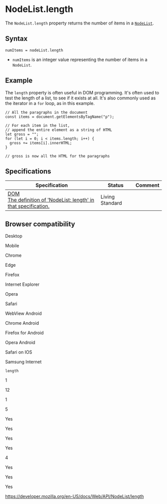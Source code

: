 # NodeList.length

The `NodeList.length` property returns the number of items in a [`NodeList`](../nodelist).

## Syntax

    numItems = nodeList.length

- `numItems` is an integer value representing the number of items in a `NodeList`.

## Example

The `length` property is often useful in DOM programming. It's often used to test the length of a list, to see if it exists at all. It's also commonly used as the iterator in a `for` loop, as in this example.

    // All the paragraphs in the document
    const items = document.getElementsByTagName("p");

    // For each item in the list,
    // append the entire element as a string of HTML
    let gross = "";
    for (let i = 0; i < items.length; i++) {
      gross += items[i].innerHTML;
    }

    // gross is now all the HTML for the paragraphs

## Specifications

<table><thead><tr class="header"><th>Specification</th><th>Status</th><th>Comment</th></tr></thead><tbody><tr class="odd"><td><a href="https://dom.spec.whatwg.org/#dom-nodelist-length">DOM<br />
<span class="small">The definition of 'NodeList: length' in that specification.</span></a></td><td><span class="spec-living">Living Standard</span></td><td></td></tr></tbody></table>

## Browser compatibility

Desktop

Mobile

Chrome

Edge

Firefox

Internet Explorer

Opera

Safari

WebView Android

Chrome Android

Firefox for Android

Opera Android

Safari on IOS

Samsung Internet

`length`

1

12

1

5

Yes

Yes

Yes

Yes

4

Yes

Yes

Yes

<a href="https://developer.mozilla.org/en-US/docs/Web/API/NodeList/length" class="_attribution-link">https://developer.mozilla.org/en-US/docs/Web/API/NodeList/length</a>

